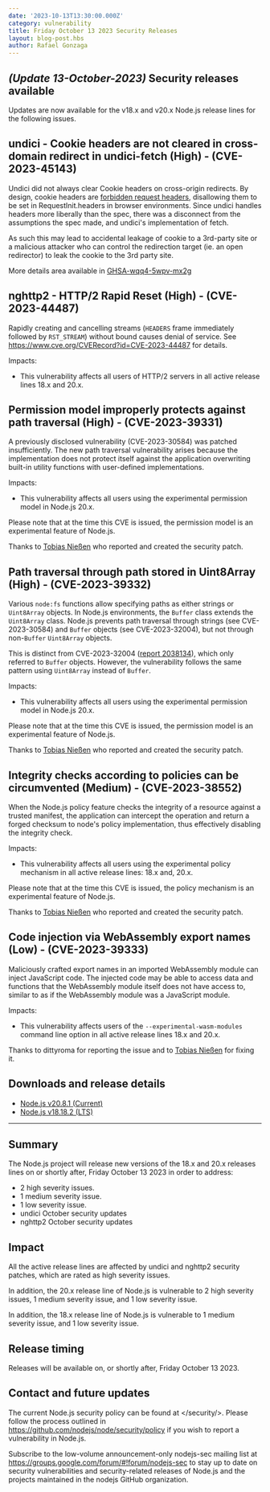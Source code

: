 ```yaml
---
date: '2023-10-13T13:30:00.000Z'
category: vulnerability
title: Friday October 13 2023 Security Releases
layout: blog-post.hbs
author: Rafael Gonzaga
---
```


## _(Update 13-October-2023)_ Security releases available

Updates are now available for the v18.x and v20.x Node.js release lines for the
following issues.

## undici - Cookie headers are not cleared in cross-domain redirect in undici-fetch (High) - (CVE-2023-45143)

Undici did not always clear Cookie headers on cross-origin redirects. By design, cookie headers are [forbidden request headers](https://fetch.spec.whatwg.org/#forbidden-request-header), disallowing them to be set in RequestInit.headers in browser environments. Since undici handles headers more liberally than the spec, there was a disconnect from the assumptions the spec made, and undici's implementation of fetch.

As such this may lead to accidental leakage of cookie to a 3rd-party site or a malicious attacker who can control the redirection target (ie. an open redirector) to leak the cookie to the 3rd party site.

More details area available in [GHSA-wqq4-5wpv-mx2g](https://github.com/nodejs/undici/security/advisories/GHSA-wqq4-5wpv-mx2g)

## nghttp2 - HTTP/2 Rapid Reset (High) - (CVE-2023-44487)

Rapidly creating and cancelling streams (`HEADERS` frame immediately followed by `RST_STREAM`) without bound causes denial of service.
See https://www.cve.org/CVERecord?id=CVE-2023-44487 for details.

Impacts:

- This vulnerability affects all users of HTTP/2 servers in all active
  release lines 18.x and 20.x.

## Permission model improperly protects against path traversal (High) - (CVE-2023-39331)

A previously disclosed vulnerability (CVE-2023-30584) was patched insufficiently.
The new path traversal vulnerability arises because the implementation does not protect itself against the application
overwriting built-in utility functions with user-defined implementations.

Impacts:

- This vulnerability affects all users using the experimental permission model in Node.js 20.x.

Please note that at the time this CVE is issued, the permission model is an experimental feature of Node.js.

Thanks to [Tobias Nießen](https://github.com/tniessen) who reported and created
the security patch.

## Path traversal through path stored in Uint8Array (High) - (CVE-2023-39332)

Various `node:fs` functions allow specifying paths as either strings or `Uint8Array` objects.
In Node.js environments, the `Buffer` class extends the `Uint8Array` class.
Node.js prevents path traversal through strings (see CVE-2023-30584) and `Buffer` objects (see CVE-2023-32004),
but not through non-`Buffer` `Uint8Array` objects.

This is distinct from CVE-2023-32004 ([report 2038134](https://hackerone.com/reports/2038134)),
which only referred to `Buffer` objects. However, the vulnerability follows the same pattern using `Uint8Array` instead of `Buffer`.

Impacts:

- This vulnerability affects all users using the experimental permission model in Node.js 20.x.

Please note that at the time this CVE is issued, the permission model is an experimental feature of Node.js.

Thanks to [Tobias Nießen](https://github.com/tniessen) who reported and created
the security patch.

## Integrity checks according to policies can be circumvented (Medium) - (CVE-2023-38552)

When the Node.js policy feature checks the integrity of a resource against a trusted manifest,
the application can intercept the operation and return a forged checksum to node's policy implementation,
thus effectively disabling the integrity check.

Impacts:

- This vulnerability affects all users using the experimental policy mechanism in all active release lines: 18.x and, 20.x.

Please note that at the time this CVE is issued, the policy mechanism is an experimental feature of Node.js.

Thanks to [Tobias Nießen](https://github.com/tniessen) who reported and created
the security patch.

## Code injection via WebAssembly export names (Low) - (CVE-2023-39333)

Maliciously crafted export names in an imported WebAssembly module can inject JavaScript code.
The injected code may be able to access data and functions that the WebAssembly module itself does not have access to,
similar to as if the WebAssembly module was a JavaScript module.

Impacts:

- This vulnerability affects users of the `--experimental-wasm-modules` command line option in all active release lines 18.x and 20.x.

Thanks to dittyroma for reporting the issue and to [Tobias Nießen](https://github.com/tniessen) for fixing it.

## Downloads and release details

- [Node.js v20.8.1 (Current)](/blog/release/v20.8.1/)
- [Node.js v18.18.2 (LTS)](/blog/release/v18.18.2/)

---

## Summary

The Node.js project will release new versions of the 18.x and 20.x
releases lines on or shortly after, Friday October 13 2023 in order to address:

- 2 high severity issues.
- 1 medium severity issue.
- 1 low severity issue.
- undici October security updates
- nghttp2 October security updates

## Impact

All the active release lines are affected by undici and nghttp2 security patches, which are rated as high severity issues.

In addition, the 20.x release line of Node.js is vulnerable to 2 high severity issues, 1 medium severity issue, and 1 low severity issue.

In addition, the 18.x release line of Node.js is vulnerable to 1 medium severity issue, and 1 low severity issue.

## Release timing

Releases will be available on, or shortly after, Friday October 13 2023.

## Contact and future updates

The current Node.js security policy can be found at </security/>. Please follow the process outlined in <https://github.com/nodejs/node/security/policy> if you wish to report a vulnerability in Node.js.

Subscribe to the low-volume announcement-only nodejs-sec mailing list at <https://groups.google.com/forum/#!forum/nodejs-sec> to stay up to date on security vulnerabilities and security-related releases of Node.js and the projects maintained in the nodejs GitHub organization.
